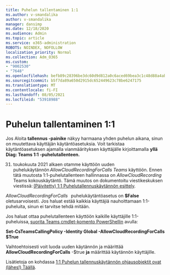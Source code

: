 ```yaml
---
title: Puhelun tallentaminen 1:1
ms.author: v-smandalika
author: v-smandalika
manager: dansimp
ms.date: 12/18/2020
ms.audience: Admin
ms.topic: article
ms.service: o365-administration
ROBOTS: NOINDEX, NOFOLLOW
localization_priority: Normal
ms.collection: Adm_O365
ms.custom:
- "9002530"
- "7648"
ms.openlocfilehash: befb89c28396be3dc60d9d812a0c6aced69bea3c1c48d88a4ab81a34d6c259b0
ms.sourcegitcommit: b5f7da89a650d2915dc652449623c78be6247175
ms.translationtype: MT
ms.contentlocale: fi-FI
ms.lasthandoff: 08/05/2021
ms.locfileid: "53918988"
---
```

# <a name="11-call-recording"></a>Puhelun tallentaminen 1:1

Jos Aloita **tallennus -painike** näkyy harmaana yhden puhelun aikana, sinun on muutettava käyttäjän käytäntöasetuksia. Voit tarkistaa käytäntöasetuksen ajamalla vianmäärityksen käyttäjälle kirjoittamalla **yllä Diag: Teams 1:1 -puhelutallenteen.**     

31. toukokuuta 2021 alkaen otamme käyttöön uuden puhelukäytännön *AllowCloudRecordingForCalls Teams* käyttöön. Ennen tätä muutosta 1:1-puhelutallenteen hallinnassa on *AllowCloudRecording* Teams kokouskäytäntö. Tämä muutos on dokumentoitu viestikeskuksen viestissä: [(Päivitetty) 1:1 Puhelutallennuskäytännön esittely](https://portal.microsoft.com/Adminportal/Home?ref=MessageCenter/:/messages/MC238796).  

*AllowCloudRecordingForCalls*   puhelukäytäntöasetus on **$False** oletusarvoisesti. Jos haluat estää kaikkia käyttäjiä nauhoittamaan 1:1-puheluita, sinun ei tarvitse tehdä mitään.  

Jos haluat ottaa puhelutallenteen käyttöön kaikille käyttäjille 1:1-puheluissa, [suorita Teams cmdlet-komento PowerShellin](/microsoftteams/teams-powershell-install) avulla: 

**Set-CsTeamsCallingPolicy -Identity Global -AllowCloudRecordingForCalls $True** 

Vaihtoehtoisesti voit luoda uuden käytännön ja määrittää **AllowCloudRecordingForCalls** -$true **ja** määrittää käytännön käyttäjille. 

Lisätietoja on kohdassa [1:1 Puhelun tallennuskäytännön ohjausobjektit ovat (lähes!) Täällä](https://techcommunity.microsoft.com/t5/microsoft-teams-support/1-1-call-recording-policy-controls-are-almost-here/ba-p/2217668).
